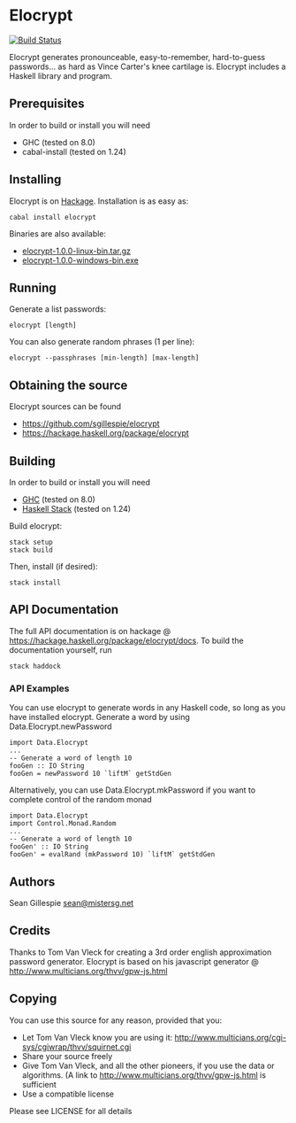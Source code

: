 # Elocrypt
[![Build Status](https://travis-ci.org/sgillespie/elocrypt.svg?branch=master)](https://travis-ci.org/sgillespie/elocrypt)

Elocrypt generates pronounceable, easy-to-remember, hard-to-guess passwords... as hard as Vince Carter's knee cartilage is. Elocrypt includes a Haskell library and program.

## Prerequisites
In order to build or install you will need
 * GHC (tested on 8.0)
 * cabal-install (tested on 1.24)

## Installing
Elocrypt is on [Hackage](https://hackage.haskell.org/package/elocrypt).  Installation is as easy as:
```
cabal install elocrypt
```

Binaries are also available:
 * [elocrypt-1.0.0-linux-bin.tar.gz](https://github.com/sgillespie/elocrypt/releases/download/v1.0.0/elocrypt-1.0.0-linux-bin.tar.gz)
 * [elocrypt-1.0.0-windows-bin.exe](https://github.com/sgillespie/elocrypt/releases/download/v1.0.0/elocrypt-1.0.0-windows-bin.exe)

## Running
Generate a list passwords:
```
elocrypt [length]
```

You can also generate random phrases (1 per line):
```
elocrypt --passphrases [min-length] [max-length]
```

## Obtaining the source
Elocrypt sources can be found 
 * https://github.com/sgillespie/elocrypt
 * https://hackage.haskell.org/package/elocrypt

## Building
In order to build or install you will need
 * [GHC](https://www.haskell.org/ghc) (tested on 8.0)
 * [Haskell Stack](https://haskellstack.org) (tested on 1.24)

Build elocrypt:
```
stack setup
stack build
```
Then, install (if desired):
```
stack install
```

## API Documentation
The full API documentation is on hackage @ https://hackage.haskell.org/package/elocrypt/docs. To build the documentation yourself, run
```
stack haddock
```

### API Examples
You can use elocrypt to generate words in any Haskell code, so long as you have installed elocrypt. Generate a word by using Data.Elocrypt.newPassword
```
import Data.Elocrypt
...
-- Generate a word of length 10
fooGen :: IO String
fooGen = newPassword 10 `liftM` getStdGen
```

Alternatively, you can use Data.Elocrypt.mkPassword if you want to complete control of the random monad
```
import Data.Elocrypt
import Control.Monad.Random
...
-- Generate a word of length 10
fooGen' :: IO String
fooGen' = evalRand (mkPassword 10) `liftM` getStdGen
```

## Authors
Sean Gillespie <sean@mistersg.net>

## Credits
Thanks to Tom Van Vleck for creating a 3rd order english approximation password generator.  Elocrypt is based on his javascript generator @ http://www.multicians.org/thvv/gpw-js.html

## Copying
You can use this source for any reason, provided that you:

 * Let Tom Van Vleck know you are using it: http://www.multicians.org/cgi-sys/cgiwrap/thvv/squirnet.cgi
 * Share your source freely
 * Give Tom Van Vleck, and all the other pioneers, if you use the data or algorithms. (A link to http://www.multicians.org/thvv/gpw-js.html is sufficient
 * Use a compatible license

Please see LICENSE for all details
